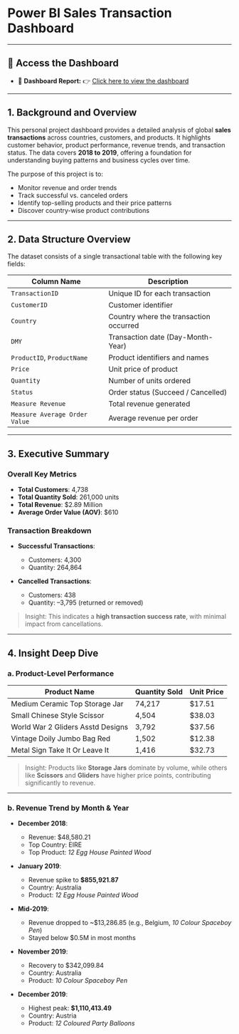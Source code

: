 # Power BI Sales Transaction Dashboard

---

## 🔗 Access the Dashboard
 
* 📄 **Dashboard Report:**
  👉 [Click here to view the dashboard](./Dashboard/)

---


## 1. Background and Overview

This personal project dashboard provides a detailed analysis of global **sales transactions** across countries, customers, and products. It highlights customer behavior, product performance, revenue trends, and transaction status. The data covers **2018 to 2019**, offering a foundation for understanding buying patterns and business cycles over time.

The purpose of this project is to:

* Monitor revenue and order trends
* Track successful vs. canceled orders
* Identify top-selling products and their price patterns
* Discover country-wise product contributions

---

## 2. Data Structure Overview

The dataset consists of a single transactional table with the following key fields:

| Column Name                   | Description                            |
| ----------------------------- | -------------------------------------- |
| `TransactionID`               | Unique ID for each transaction         |
| `CustomerID`                  | Customer identifier                    |
| `Country`                     | Country where the transaction occurred |
| `DMY`                         | Transaction date (Day-Month-Year)      |
| `ProductID`, `ProductName`    | Product identifiers and names          |
| `Price`                       | Unit price of product                  |
| `Quantity`                    | Number of units ordered                |
| `Status`                      | Order status (Succeed / Cancelled)     |
| `Measure Revenue`             | Total revenue generated                |
| `Measure Average Order Value` | Average revenue per order              |

---

## 3. Executive Summary

### Overall Key Metrics

* **Total Customers**: 4,738
* **Total Quantity Sold**: 261,000 units
* **Total Revenue**: \$2.89 Million
* **Average Order Value (AOV)**: \$610

### Transaction Breakdown

* **Successful Transactions**:

  * Customers: 4,300
  * Quantity: 264,864

* **Cancelled Transactions**:

  * Customers: 438
  * Quantity: –3,795 (returned or removed)

> Insight: This indicates a **high transaction success rate**, with minimal impact from cancellations.

---

## 4. Insight Deep Dive

### a. Product-Level Performance

| Product Name                      | Quantity Sold | Unit Price |
| --------------------------------- | ------------- | ---------- |
| Medium Ceramic Top Storage Jar    | 74,217        | \$17.51    |
| Small Chinese Style Scissor       | 4,504         | \$38.03    |
| World War 2 Gliders Asstd Designs | 3,792         | \$37.56    |
| Vintage Doily Jumbo Bag Red       | 1,502         | \$12.38    |
| Metal Sign Take It Or Leave It    | 1,416         | \$32.73    |

> Insight: Products like **Storage Jars** dominate by volume, while others like **Scissors** and **Gliders** have higher price points, contributing significantly to revenue.

---

### b. Revenue Trend by Month & Year

* **December 2018**:

  * Revenue: \$48,580.21
  * Top Country: EIRE
  * Top Product: *12 Egg House Painted Wood*

* **January 2019**:

  * Revenue spike to **\$855,921.87**
  * Country: Australia
  * Product: *12 Egg House Painted Wood*

* **Mid-2019**:

  * Revenue dropped to \~\$13,286.85 (e.g., Belgium, *10 Colour Spaceboy Pen*)
  * Stayed below \$0.5M in most months

* **November 2019**:

  * Recovery to \$342,099.84
  * Country: Australia
  * Product: *10 Colour Spaceboy Pen*

* **December 2019**:

  * Highest peak: **\$1,110,413.49**
  * Country: Austria
  * Product: *12 Coloured Party Balloons*